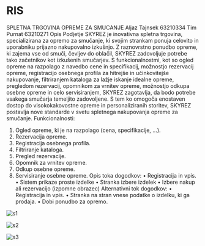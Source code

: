 # RIS
SPLETNA TRGOVINA OPREME ZA SMUCANJE
Aljaz Tajnsek 63210334
Tim Purnat 63210271
Opis
Podjetje SKYREZ je inovativna spletna trgovina, specializirana za opremo za smučanje, ki svojim
strankam ponuja celovito in uporabniku prijazno nakupovalno izkušnjo. Z raznovrstno ponudbo
opreme, ki zajema vse od smuči, čevljev do oblačil, SKYREZ zadovoljuje potrebe tako začetnikov
kot izkušenih smučarjev. S funkcionalnostmi, kot so ogled opreme na razpolago z navedbo cene in
specifikacij, možnostjo rezervacij opreme, registracijo osebnega profila za hitrejše in učinkovitejše
nakupovanje, filtriranjem kataloga za lažje iskanje idealne opreme, pregledom rezervacij,
opomnikom za vrnitev opreme, možnostjo odkupa osebne opreme in celo servisiranjem, SKYREZ
zagotavlja, da bodo potrebe vsakega smučarja temeljito zadovoljene. S tem ko omogoča enostaven
dostop do visokokakovostne opreme in personaliziranih storitev, SKYREZ postavlja nove standarde
v svetu spletnega nakupovanja opreme za smučanje.
Funkcionalnosti:
1. Ogled opreme, ki je na razpolago (cena, specifikacije, ...).
2. Rezervacija opreme.
3. Registracija osebnega profila.
4. Filtriranje kataloga.
5. Pregled rezervacije.
6. Opomnik za vrnitev opreme.
7. Odkup osebne opreme.
8. Servisiranje osebne opreme.
Opis toka dogodkov:
• Registracija in vpis.
• Sistem prikaze proste izdelke
• Stranka izbere izdelek
• Izbere nakup ali rezervacijo (izpomne obrazec)
Alternativni tok dogodkov:
• Registracija in vpis.
• Stranka na stran vnese podatke o izdelku, ki ga prodaja.
• Dobi ponudbo za opremo.


![s1](https://github.com/timpurnat/RIS/assets/96997547/450380a5-7c90-4ce8-bfc9-01b99a98cbe3)


![s2](https://github.com/timpurnat/RIS/assets/96997547/7f4cad62-3b42-47f4-96fe-46ac3486a3ef)


![s3](https://github.com/timpurnat/RIS/assets/96997547/ca66c29e-5111-43bd-9a60-d4fd6ef44cc7)

